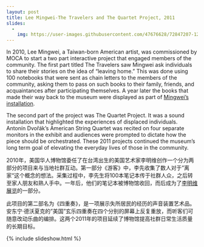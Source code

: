 ```yaml
---
layout: post
title: Lee Mingwei-The Travelers and The Quartet Project, 2011
slides:
  -
    img: https://user-images.githubusercontent.com/47676628/72847207-12f0dc00-3c70-11ea-9c02-fb51a03fcf93.jpg
---
```


In 2010, Lee Mingwei, a Taiwan-born American artist, was commissioned by MOCA to start a two part interactive project that engaged members of the community. The first part titled The Travelers saw Mingwei ask individuals to share their stories on the idea of “leaving home.” This was done using 100 notebooks that were sent as chain letters to the members of the community, asking them to pass on such books to their family, friends, and acquaintances after participating themselves. A year later the books that made their way back to the museum were displayed as part of [Mingwei’s installation](https://www.mocanyc.org/exhibitions/lee_mingwei_the_travelers_and_the_quartet_project).

The second part of the project was The Quartet Project. It was a sound installation that highlighted the experiences of displaced individuals. Antonín Dvořák’s American String Quartet was recited on four separate monitors in the exhibit and audiences were prompted to dictate how the piece should be orchestrated. These 2011 projects continued the museum’s long term goal of elevating the everyday lives of those in the community.

2010年，美国华人博物馆委任了在台湾出生的美国艺术家李明维创作一个分为两部分的项目来与当地社群互动。第一部分《游客》中，李先收集了数人对于”离家“这个概念的想法。采集过程中，李先生将100本笔记本传于社群人众，之后转至家人朋友和熟人手中。一年后，他们的笔记本被博物馆收回，而后成为了[李明维展览](https://www.mocanyc.org/exhibitions/lee_mingwei_the_travelers_and_the_quartet_project)的一部分。

此项目的第二部名为《四重奏》，是一项展示失所居民的经历的声音装置艺术品。安东宁·德沃夏克的”美国”玄乐四重奏在四个分别的屏幕上反复重放，而听客们可随意改动乐曲的编排。这两个2011年的项目延续了博物馆提高社群日常生活质量的长期目标。

{% include slideshow.html %}
